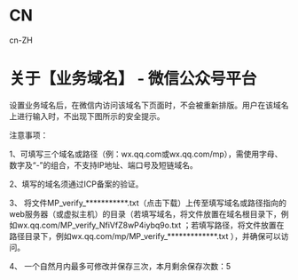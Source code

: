 # CN
cn-ZH


# 关于【业务域名】 - 微信公众号平台

设置业务域名后，在微信内访问该域名下页面时，不会被重新排版。用户在该域名上进行输入时，不出现下图所示的安全提示。

注意事项：

1、可填写三个域名或路径（例：wx.qq.com或wx.qq.com/mp），需使用字母、数字及“-”的组合，不支持IP地址、端口号及短链域名。

2、填写的域名须通过ICP备案的验证。

3、 将文件MP_verify_***********.txt（点击下载）上传至填写域名或路径指向的web服务器（或虚拟主机）的目录（若填写域名，将文件放置在域名根目录下，例如wx.qq.com/MP_verify_NfiVfZ8wP4iybq9o.txt ；若填写路径，将文件放置在路径目录下，例如wx.qq.com/mp/MP_verify_*************.txt ），并确保可以访问。

4、 一个自然月内最多可修改并保存三次，本月剩余保存次数：5
